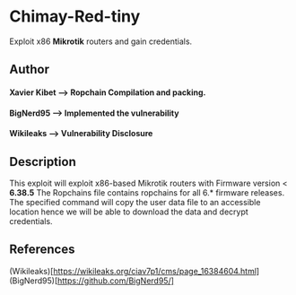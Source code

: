 # Chimay-Red-tiny
Exploit x86 **Mikrotik** routers and gain credentials.

## Author
#### Xavier Kibet --> Ropchain Compilation and packing.
#### BigNerd95    --> Implemented the vulnerability
#### Wikileaks    --> Vulnerability Disclosure

## Description
This exploit will exploit x86-based Mikrotik routers with Firmware version < **6.38.5**
The Ropchains file contains ropchains for all 6.* firmware releases.
The specified command will copy the user data file to an accessible location hence we will be able to download the data and decrypt credentials.

## References
(Wikileaks)[https://wikileaks.org/ciav7p1/cms/page_16384604.html]
(BigNerd95)[https://github.com/BigNerd95/]